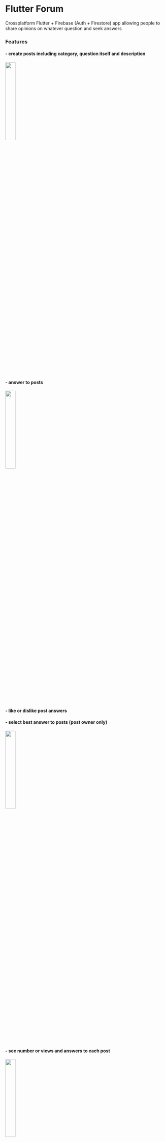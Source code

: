 # Flutter Forum
Crossplatform Flutter + Firebase (Auth + Firestore) app allowing people to share opinions on whatever question and seek answers

### Features
#### - create posts including category, question itself and description
<img src="https://github.com/troublecatcher/forum/assets/91335963/b4364750-32d7-44d2-92f8-90a16ec68b10" width="25%" height="25%"/>

#### - answer to posts
<img src="https://github.com/troublecatcher/forum/assets/91335963/f1f75dcf-86fa-41b2-be81-6c4196499366" width="25%" height="25%"/>

#### - like or dislike post answers
#### - select best answer to posts (post owner only)
<img src="https://github.com/troublecatcher/forum/assets/91335963/7aa5651f-14ac-4ed7-8d6e-9ef0e0de2acd" width="25%" height="25%"/>

#### - see number or views and answers to each post
<img src="https://github.com/troublecatcher/forum/assets/91335963/7e714e4f-9df7-46ec-a34d-d514d3e1f2ce" width="25%" height="25%"/>

#### - change password via profile page
<img src="https://github.com/troublecatcher/forum/assets/91335963/c7a16cb3-2e41-4fa3-aa55-f43171ab82ac" width="25%" height="25%"/>

